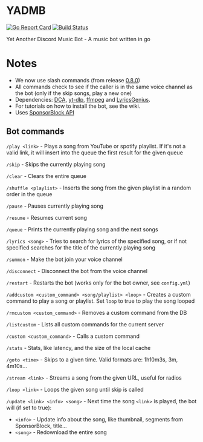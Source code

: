 # YADMB
[![Go Report Card](https://goreportcard.com/badge/github.com/TheTipo01/YADMB)](https://goreportcard.com/report/github.com/TheTipo01/YADMB)
[![Build Status](https://app.travis-ci.com/TheTipo01/YADMB.svg?branch=master)](https://app.travis-ci.com/TheTipo01/YADMB)

Yet Another Discord Music Bot - A music bot written in go

# Notes
- We now use slash commands (from release [0.8.0](https://github.com/TheTipo01/YADMB/releases/tag/0.8.0))
- All commands check to see if the caller is in the same voice channel as the bot (only if the skip songs, play a new one)
- Dependencies: [DCA](https://github.com/bwmarrin/dca/tree/master/cmd/dca), [yt-dlp](https://github.com/yt-dlp/yt-dlp), [ffmpeg](https://ffmpeg.org/download.html) and [LyricsGenius](https://github.com/johnwmillr/LyricsGenius).
- For tutorials on how to install the bot, see the wiki.
- Uses [SponsorBlock API](https://sponsor.ajay.app/)

## Bot commands

`/play <link>` - Plays a song from YouTube or spotify playlist. If it's not a valid link, it will insert into the queue the first result for the given queue

`/skip` - Skips the currently playing song

`/clear` - Clears the entire queue

`/shuffle <playlist>` - Inserts the song from the given playlist in a random order in the queue

`/pause` - Pauses currently playing song

`/resume` - Resumes current song

`/queue` - Prints the currently playing song and the next songs

`/lyrics <song>` - Tries to search for lyrics of the specified song, or if not specified searches for the title of the currently playing song

`/summon` - Make the bot join your voice channel

`/disconnect` - Disconnect the bot from the voice channel

`/restart` - Restarts the bot (works only for the bot owner, see `config.yml`)

`/addcustom <custom_command> <song/playlist> <loop>` - Creates a custom command to play a song or playlist. Set `loop` to true to play the song looped

`/rmcustom <custom_command>` - Removes a custom command from the DB

`/listcustom` - Lists all custom commands for the current server

`/custom <custom_command>` - Calls a custom command

`/stats` - Stats, like latency, and the size of the local cache

`/goto <time>` - Skips to a given time. Valid formats are: 1h10m3s, 3m, 4m10s...

`/stream <link>` - Streams a song from the given URL, useful for radios

`/loop <link>` - Loops the given song until skip is called

`/update <link> <info> <song>` - Next time the song `<link>` is played, the bot will (if set to true):
- `<info>` - Update info about the song, like thumbnail, segments from SponsorBlock, title...
- `<song>` - Redownload the entire song
